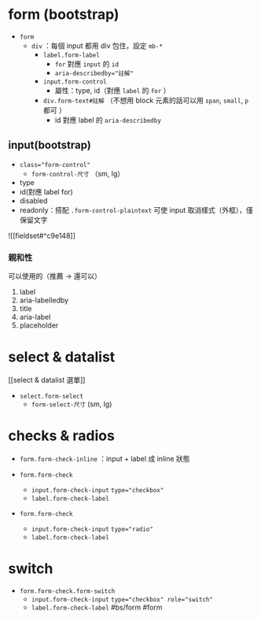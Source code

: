 # form (bootstrap)
- `form`
	- `div` ：每個 input 都用 div 包住，設定 `mb-*`
		- `label.form-label`
			- `for` 對應 `input` 的 `id`
			- `aria-describedby="註解"`
		- `input.form-control`
			- 屬性：type, id（對應 `label` 的 `for` ）
		- `div.form-text#註解` （不想用 block 元素的話可以用 `span`, `small`, `p` 都可 ）
			- id 對應 label 的 `aria-describedby`

## input(bootstrap)
- `class="form-control"`
	- `form-control-尺寸` （sm, lg） 
- type
- id(對應 label for)
- disabled
- readonly：搭配 `.form-control-plaintext` 可使 input 取消樣式（外框），僅保留文字

![[fieldset#^c9e148]]

### 親和性
可以使用的（推薦 -> 還可以）
1. label
2. aria-labelledby
3. title
4. aria-label
5. placeholder

# select & datalist
[[select & datalist 選單]]
- `select.form-select`
	- `form-select-尺寸` (sm, lg)

# checks & radios
 - `form.form-check-inline` ：input + label 成 inline 狀態
- `form.form-check`
	- `input.form-check-input` `type="checkbox"`
	- `label.form-check-label`

- `form.form-check`
	- `input.form-check-input` `type="radio"`
	- `label.form-check-label`

# switch
- `form.form-check.form-switch`
	- `input.form-check-input` `type="checkbox" role="switch"`
	- `label.form-check-label`
#bs/form #form